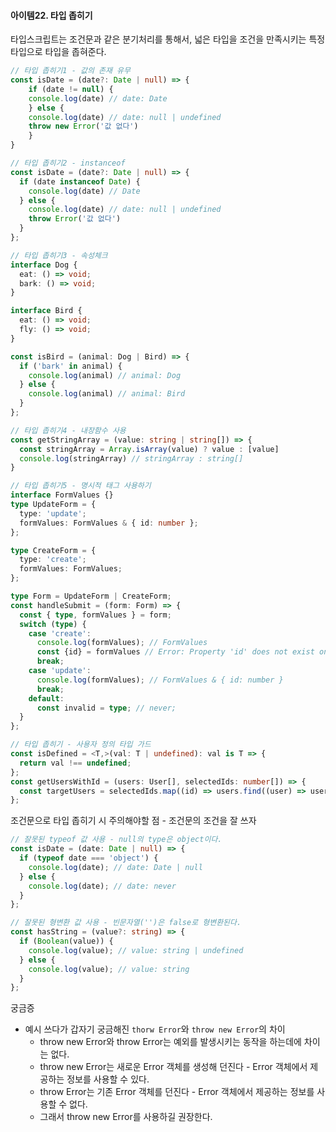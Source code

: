 #### 아이템22. 타입 좁히기

타입스크립트는 조건문과 같은 분기처리를 통해서, 넓은 타입을 조건을 만족시키는 특정 타입으로 타입을 좁혀준다.
```typescript
// 타입 좁히기1 - 값의 존재 유무
const isDate = (date?: Date | null) => {
	if (date != null) {
    console.log(date) // date: Date
	} else {
    console.log(date) // date: null | undefined
   	throw new Error('값 없다')
	}
}

// 타입 좁히기2 - instanceof 
const isDate = (date?: Date | null) => {
  if (date instanceof Date) {
    console.log(date) // Date
  } else {
    console.log(date) // date: null | undefined
    throw Error('값 없다')
  }
};

// 타입 좁히기3 - 속성체크
interface Dog {
  eat: () => void;
  bark: () => void;
}

interface Bird {
  eat: () => void;
  fly: () => void;
}

const isBird = (animal: Dog | Bird) => {
  if ('bark' in animal) {
    console.log(animal) // animal: Dog
  } else {
    console.log(animal) // animal: Bird
  }
};

// 타입 좁히기4 - 내장함수 사용
const getStringArray = (value: string | string[]) => {
  const stringArray = Array.isArray(value) ? value : [value] 
  console.log(stringArray) // stringArray : string[]
}

// 타입 좁히기5 - 명시적 태그 사용하기
interface FormValues {}
type UpdateForm = {
  type: 'update';
  formValues: FormValues & { id: number };
};

type CreateForm = {
  type: 'create';
  formValues: FormValues;
};

type Form = UpdateForm | CreateForm;
const handleSubmit = (form: Form) => {
  const { type, formValues } = form;
  switch (type) {
    case 'create':
      console.log(formValues); // FormValues
      const {id} = formValues // Error: Property 'id' does not exist on type 'FormValues'.
      break;
    case 'update':
      console.log(formValues); // FormValues & { id: number }
      break;
    default:
      const invalid = type; // never;
  }
};

// 타입 좁히기 - 사용자 정의 타입 가드
const isDefined = <T,>(val: T | undefined): val is T => {
  return val !== undefined;
};
const getUsersWithId = (users: User[], selectedIds: number[]) => {
  const targetUsers = selectedIds.map((id) => users.find((user) => user.id === id)).filter(isDefined); // targetUsers: User[]
};
```



조건문으로 타입 좁히기 시 주의해야할 점 - 조건문의 조건을 잘 쓰자
```typescript
// 잘못된 typeof 값 사용 - null의 type은 object이다.
const isDate = (date: Date | null) => {
  if (typeof date === 'object') {
    console.log(date); // date: Date | null
  } else {
    console.log(date); // date: never
  }
};

// 잘못된 형변환 값 사용 - 빈문자열('')은 false로 형변환된다.
const hasString = (value?: string) => {
  if (Boolean(value)) {
    console.log(value); // value: string | undefined
  } else {
    console.log(value); // value: string
  }
};
```

궁금증
* 예시 쓰다가 갑자기 궁금해진 `thorw Error`와 `throw new Error`의 차이 
  * throw new Error와 throw Error는 예외를 발생시키는 동작을 하는데에 차이는 없다. 
  * throw new Error는 새로운 Error 객체를 생성해 던진다 - Error 객체에서 제공하는 정보를 사용할 수 있다.
  * throw Error는 기존 Error 객체를 던진다 - Error 객체에서 제공하는 정보를 사용할 수 없다.
  * 그래서 throw new Error를 사용하길 권장한다.